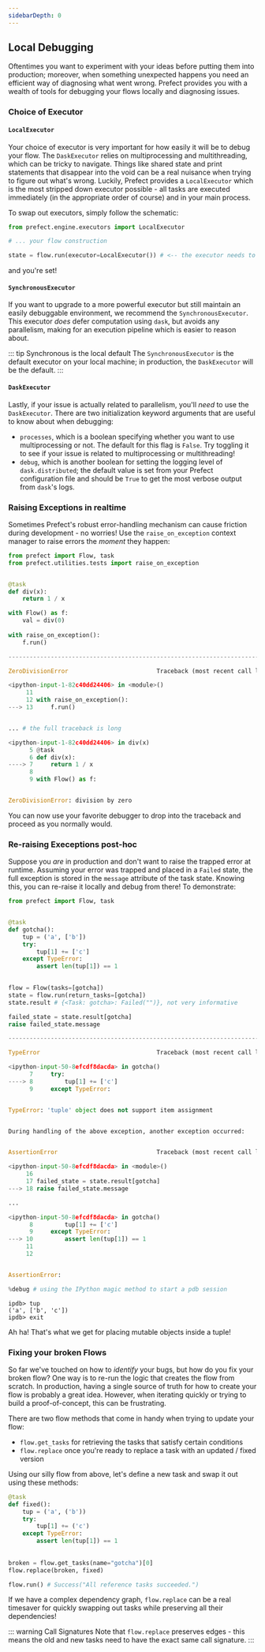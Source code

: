 ```yaml
---
sidebarDepth: 0
---
```


## Local Debugging

Oftentimes you want to experiment with your ideas before putting them into production; moreover, when something unexpected happens you need an efficient way of diagnosing what went wrong.  Prefect provides you with a wealth of tools for debugging your flows locally and diagnosing issues.

### Choice of Executor

#### `LocalExecutor` 
Your choice of executor is very important for how easily it will be to debug your flow.  The `DaskExecutor` relies on multiprocessing and multithreading, which can be tricky to navigate.  Things like shared state and print statements that disappear into the void can be a real nuisance when trying to figure out what's wrong.  Luckily, Prefect provides a `LocalExecutor` which is the most stripped down executor possible - all tasks are executed immediately (in the appropriate order of course) and in your main process.

To swap out executors, simply follow the schematic:
```python
from prefect.engine.executors import LocalExecutor

# ... your flow construction

state = flow.run(executor=LocalExecutor()) # <-- the executor needs to be initialized
```
and you're set!  

#### `SynchronousExecutor`
If you want to upgrade to a more powerful executor but still maintain an easily debuggable environment, we recommend the `SynchronousExecutor`.  This executor _does_ defer computation using `dask`, but avoids any parallelism, making for an execution pipeline which is easier to reason about.

::: tip Synchronous is the local default
The `SynchronousExecutor` is the default executor on your local machine; in production, the `DaskExecutor` will be the default.
:::
#### `DaskExecutor`

Lastly, if your issue is actually related to parallelism, you'll _need_ to use the `DaskExecutor`.  There are two initialization keyword arguments that are useful to know about when debugging:
- `processes`, which is a boolean specifying whether you want to use multiprocessing or not.  The default for this flag is `False`.  Try toggling it to see if your issue is related to multiprocessing or multithreading!
- `debug`, which is another boolean for setting the logging level of `dask.distributed`; the default value is set from your Prefect configuration file and should be `True` to get the most verbose output from `dask`'s logs.


### Raising Exceptions in realtime

Sometimes Prefect's robust error-handling mechanism can cause friction during development - no worries!  Use the `raise_on_exception` context manager to raise errors the _moment_ they happen:


```python
from prefect import Flow, task
from prefect.utilities.tests import raise_on_exception


@task
def div(x):
    return 1 / x

with Flow() as f:
    val = div(0)
    
with raise_on_exception():
    f.run()

---------------------------------------------------------------------------

ZeroDivisionError                         Traceback (most recent call last)

<ipython-input-1-82c40dd24406> in <module>()
     11 
     12 with raise_on_exception():
---> 13     f.run()


... # the full traceback is long

<ipython-input-1-82c40dd24406> in div(x)
      5 @task
      6 def div(x):
----> 7     return 1 / x
      8 
      9 with Flow() as f:


ZeroDivisionError: division by zero
```

You can now use your favorite debugger to drop into the traceback and proceed as you normally would.

### Re-raising Execeptions post-hoc

Suppose you _are_ in production and don't want to raise the trapped error at runtime.  Assuming your error was trapped and placed in a `Failed` state, the full exception is stored in the `message` attribute of the task state.  Knowing this, you can re-raise it locally and debug from there!  To demonstrate:


```python
from prefect import Flow, task


@task
def gotcha():
    tup = ('a', ['b'])
    try:
        tup[1] += ['c']
    except TypeError:
        assert len(tup[1]) == 1
        

flow = Flow(tasks=[gotcha])
state = flow.run(return_tasks=[gotcha])
state.result # {<Task: gotcha>: Failed("")}, not very informative

failed_state = state.result[gotcha]
raise failed_state.message

---------------------------------------------------------------------------

TypeError                                 Traceback (most recent call last)

<ipython-input-50-8efcdf8dacda> in gotcha()
      7     try:
----> 8         tup[1] += ['c']
      9     except TypeError:


TypeError: 'tuple' object does not support item assignment


During handling of the above exception, another exception occurred:


AssertionError                            Traceback (most recent call last)

<ipython-input-50-8efcdf8dacda> in <module>()
     16 
     17 failed_state = state.result[gotcha]
---> 18 raise failed_state.message

...

<ipython-input-50-8efcdf8dacda> in gotcha()
      8         tup[1] += ['c']
      9     except TypeError:
---> 10         assert len(tup[1]) == 1
     11 
     12 


AssertionError: 

%debug # using the IPython magic method to start a pdb session
```
    ipdb> tup
    ('a', ['b', 'c'])
    ipdb> exit


Ah ha! That's what we get for placing mutable objects inside a tuple!

### Fixing your broken Flows

So far we've touched on how to _identify_ your bugs, but how do you fix your broken flow?  One way is to re-run the logic that creates the flow from scratch.  In production, having a single source of truth for how to create your flow is probably a great idea.  However, when iterating quickly or trying to build a proof-of-concept, this can be frustrating.

There are two flow methods that come in handy when trying to update your flow:
- `flow.get_tasks` for retrieving the tasks that satisfy certain conditions
- `flow.replace` once you're ready to replace a task with an updated / fixed version

Using our silly flow from above, let's define a new task and swap it out using these methods:


```python
@task
def fixed():
    tup = ('a', ('b'))
    try:
        tup[1] += ('c')
    except TypeError:
        assert len(tup[1]) == 1
        
        
broken = flow.get_tasks(name="gotcha")[0]
flow.replace(broken, fixed)

flow.run() # Success("All reference tasks succeeded.")
```

If we have a complex dependency graph, `flow.replace` can be a real timesaver for quickly swapping out tasks while preserving all their dependencies!

::: warning Call Signatures
Note that `flow.replace` preserves edges - this means the old and new tasks need to have the exact same call signature.
:::
